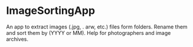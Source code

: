 # ImageSortingApp
An app to extract images (.jpg, . arw, etc.) files form folders. Rename them and sort them by (YYYY or MM). Help for photographers and image archives. 

